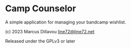 # Camp Counselor

A simple application for managing your bandcamp wishlist.

(c) 2023 Marcus Dillavou <line72@line72.net>

Released under the GPLv3 or later

